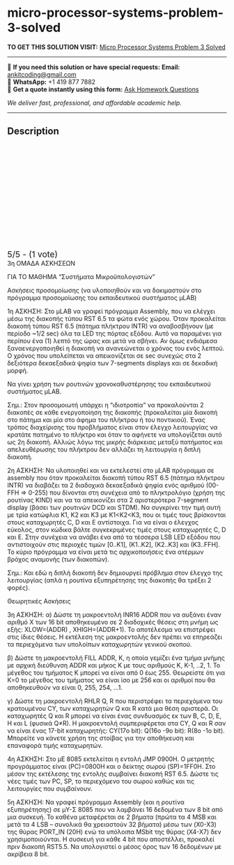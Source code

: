 # micro-processor-systems-problem-3-solved
**TO GET THIS SOLUTION VISIT:** [Micro Processor Systems Problem 3 Solved](https://www.ankitcodinghub.com/product/micro-processor-systems-solved-4/)


---

📩 **If you need this solution or have special requests:** **Email:** ankitcoding@gmail.com  
📱 **WhatsApp:** +1 419 877 7882  
📄 **Get a quote instantly using this form:** [Ask Homework Questions](https://www.ankitcodinghub.com/services/ask-homework-questions/)

*We deliver fast, professional, and affordable academic help.*

---

<h2>Description</h2>



<div class="kk-star-ratings kksr-auto kksr-align-center kksr-valign-top" data-payload="{&quot;align&quot;:&quot;center&quot;,&quot;id&quot;:&quot;119185&quot;,&quot;slug&quot;:&quot;default&quot;,&quot;valign&quot;:&quot;top&quot;,&quot;ignore&quot;:&quot;&quot;,&quot;reference&quot;:&quot;auto&quot;,&quot;class&quot;:&quot;&quot;,&quot;count&quot;:&quot;1&quot;,&quot;legendonly&quot;:&quot;&quot;,&quot;readonly&quot;:&quot;&quot;,&quot;score&quot;:&quot;5&quot;,&quot;starsonly&quot;:&quot;&quot;,&quot;best&quot;:&quot;5&quot;,&quot;gap&quot;:&quot;4&quot;,&quot;greet&quot;:&quot;Rate this product&quot;,&quot;legend&quot;:&quot;5\/5 - (1 vote)&quot;,&quot;size&quot;:&quot;24&quot;,&quot;title&quot;:&quot;Micro Processor Systems Problem 3 Solved&quot;,&quot;width&quot;:&quot;138&quot;,&quot;_legend&quot;:&quot;{score}\/{best} - ({count} {votes})&quot;,&quot;font_factor&quot;:&quot;1.25&quot;}">

<div class="kksr-stars">

<div class="kksr-stars-inactive">
            <div class="kksr-star" data-star="1" style="padding-right: 4px">


<div class="kksr-icon" style="width: 24px; height: 24px;"></div>
        </div>
            <div class="kksr-star" data-star="2" style="padding-right: 4px">


<div class="kksr-icon" style="width: 24px; height: 24px;"></div>
        </div>
            <div class="kksr-star" data-star="3" style="padding-right: 4px">


<div class="kksr-icon" style="width: 24px; height: 24px;"></div>
        </div>
            <div class="kksr-star" data-star="4" style="padding-right: 4px">


<div class="kksr-icon" style="width: 24px; height: 24px;"></div>
        </div>
            <div class="kksr-star" data-star="5" style="padding-right: 4px">


<div class="kksr-icon" style="width: 24px; height: 24px;"></div>
        </div>
    </div>

<div class="kksr-stars-active" style="width: 138px;">
            <div class="kksr-star" style="padding-right: 4px">


<div class="kksr-icon" style="width: 24px; height: 24px;"></div>
        </div>
            <div class="kksr-star" style="padding-right: 4px">


<div class="kksr-icon" style="width: 24px; height: 24px;"></div>
        </div>
            <div class="kksr-star" style="padding-right: 4px">


<div class="kksr-icon" style="width: 24px; height: 24px;"></div>
        </div>
            <div class="kksr-star" style="padding-right: 4px">


<div class="kksr-icon" style="width: 24px; height: 24px;"></div>
        </div>
            <div class="kksr-star" style="padding-right: 4px">


<div class="kksr-icon" style="width: 24px; height: 24px;"></div>
        </div>
    </div>
</div>


<div class="kksr-legend" style="font-size: 19.2px;">
            5/5 - (1 vote)    </div>
    </div>
3η ΟΜΑΔΑ ΑΣΚΗΣΕΩΝ

ΓΙΑ ΤΟ ΜΑΘΗΜΑ “Συστήματα Μικροϋπολογιστών”

Ασκήσεις προσομοίωσης (να υλοποιηθούν και να δοκιμαστούν στο πρόγραμμα προσομοίωσης του εκπαιδευτικού συστήματος μLAB)

1η ΑΣΚΗΣΗ: Στο μLAB να γραφεί πρόγραμμα Assembly, που να ελέγχει μέσω της διακοπής τύπου RST 6.5 τα φώτα ενός χώρου. Όταν προκαλείται διακοπή τύπου RST 6.5 (πάτημα πλήκτρου INTR) να αναβοσβήνουν (με περίοδο ~1/2 sec) όλα τα LED της πόρτας εξόδου. Αυτό να παραμένει για περίπου ένα (1) λεπτό της ώρας και μετά να σβήνει. Αν όμως ενδιάμεσα ξαναενεργοποιηθεί η διακοπή να ανανεώνεται ο χρόνος του ενός λεπτού. Ο χρόνος που υπολείπεται να απεικονίζεται σε sec συνεχώς στα 2 δεξιότερα δεκαεξαδικά ψηφία των 7-segments displays και σε δεκαδική μορφή.

Να γίνει χρήση των ρουτινών χρονοκαθυστέρησης του εκπαιδευτικού συστήματος μLAB.

Σημ.: Στον προσομοιωτή υπάρχει η “ιδιοτροπία” να προκαλούνται 2 διακοπές σε κάθε ενεργοποίηση της διακοπής (προκαλείται μία διακοπή στο πάτημα και μία στο άφημα του πλήκτρου ή του ποντικιού). Ένας τρόπος διαχείρισης του προβλήματος είναι στον έλεγχο λειτουργίας να κρατάτε πατημένο το πλήκτρο και όταν το αφήνετε να υπολογίζεται αυτό ως 2η διακοπή. Αλλιώς λόγω της μικρής διάρκειας μεταξύ πατήματος και απελευθέρωσης του πλήκτρου δεν αλλάζει τη λειτουργία η διπλή διακοπή.

2η ΑΣΚΗΣΗ: Να υλοποιηθεί και να εκτελεστεί στο μLAB πρόγραμμα σε assembly που όταν προκαλείται διακοπή τύπου RST 6.5 (πάτημα πλήκτρου INTR) να διαβάζει τα 2 διαδοχικά δεκαεξαδικά ψηφία ενός αριθμού (00-FFH =&gt; 0-255) που δίνονται στη συνέχεια από το πληκτρολόγιο (χρήση της ρουτίνας KIND) και να τα απεικονίζει στα 2 αριστερότερα 7-segment display (βάσει των ρουτινών DCD και STDM). Να συγκρίνει την τιμή αυτή με τρία κατώφλια Κ1, Κ2 και Κ3 με Κ1&lt;Κ2&lt;Κ3, που οι τιμές τους βρίσκονται στους καταχωρητές C, D και Ε αντίστοιχα. Για να είναι ο έλεγχος εύκολος, στον κώδικα βάλτε συγκεκριμένες τιμές στους καταχωρητές C, D και Ε. Στην συνέχεια να ανάβει ένα από τα τέσσερα LSB LED εξόδου που αντιστοιχούν στις περιοχές τιμών [0..Κ1], (Κ1..Κ2], (Κ2..Κ3] και (Κ3..FFH]. Το κύριο πρόγραμμα να είναι μετά τις αρχικοποιήσεις ένα ατέρμων βρόχος αναμονής (των διακοπών).

Σημ.: Και εδώ η διπλή διακοπή δεν δημιουργεί πρόβλημα στον έλεγχο της λειτουργίας (απλά η ρουτίνα εξυπηρέτησης της διακοπής θα τρέξει 2 φορές).

Θεωρητικές Ασκήσεις

3η ΑΣΚΗΣΗ: α) Δώστε τη μακροεντολή INR16 ADDR που να αυξάνει έναν αριθμό Χ των 16 bit αποθηκευμένο σε 2 διαδοχικές θέσεις στη μνήμη ως εξής: ΧLOW=(ADDR) , ΧHIGH=(ADDR+1). Το αποτέλεσμα να επιστρέφει στις ίδιες θέσεις. Η εκτέλεση της μακροεντολής δεν πρέπει να επηρεάζει τα περιεχόμενα των υπολοίπων καταχωρητών γενικού σκοπού.

β) Δώστε τη μακροεντολή FILL ADDR, K, η οποία γεμίζει ένα τμήμα μνήμης με αρχική διεύθυνση ADDR και μήκος K με τους αριθμούς Κ, Κ-1, ..2, 1. Το μέγεθος του τμήματος Κ μπορεί να είναι από 0 έως 255. Θεωρείστε ότι για Κ=0 το μέγεθος του τμήματος να είναι ίσο με 256 και οι αριθμοί που θα αποθηκευθούν να είναι 0, 255, 254, …1.

γ) Δώστε τη μακροεντολή RHLR Q, R που περιστρέφει τα περιεχόμενα του κρατουμένου CY, των καταχωρητών Q και R κατά μια θέση αριστερά. Οι καταχωρητές Q και R μπορεί να είναι ένας συνδυασμός εκ των B, C, D, E, H και L (φυσικά Q≠R). Η μακροεντολή συμπεριφέρεται στα CY, Q και R σαν να είναι ένας 17-bit καταχωρητής: CY(17ο bit): Q(16ο -9ο bit): R(8ο -1ο bit). Μπορείτε να κάνετε χρήση της στοίβας για την αποθήκευση και επαναφορά τιμής καταχωρητών.

4η ΑΣΚΗΣΗ: Στο μΕ 8085 εκτελείται η εντολή JMP 0900H. Ο μετρητής προγράμματος είναι (PC)=0800H και ο δείκτης σωρού (SP)=1FF0H. Στο μέσον της εκτέλεσης της εντολής συμβαίνει διακοπή RST 6.5. Δώστε τις νέες τιμές των PC, SP, το περιεχόμενο του σωρού καθώς και τις λειτουργίες που συμβαίνουν.

5η ΑΣΚΗΣΗ: Να γραφεί πρόγραμμα Assembly (και η ρουτίνα εξυπηρέτησης) σε μΥ-Σ 8085 που να λαμβάνει 16 δεδομένα των 8 bit από μια συσκευή. Το καθένα μεταφέρεται σε 2 βήματα (πρώτα τα 4 MSB και μετά τα 4 LSB – συνολικά θα χρειαστούν 32 βήματα) μέσω των (X0-X3) της θύρας PORT_IN (20Η) ενώ τα υπόλοιπα MSbit της θύρας (X4-X7) δεν χρησιμοποιούνται. Η συσκευή για κάθε 4 bit που αποστέλλει, προκαλεί πριν διακοπή RST5.5. Να υπολογιστεί ο μέσος όρος των 16 δεδομένων με ακρίβεια 8 bit.

